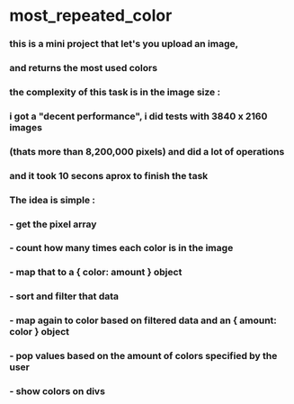# most_repeated_color

### this is a mini project that let's you upload an image,
### and returns the most used colors

### the complexity of this task is in the image size :
### i got a "decent performance", i did tests with  3840 x 2160 images
### (thats more than 8,200,000 pixels) and did a lot of operations
### and it took 10 secons aprox to finish the task
### The idea is simple :
### - get the pixel array
### - count how many times each color is in the image
### - map that to a { color: amount } object
### - sort and filter that data
### - map again to color based on filtered data and an { amount: color } object
### - pop values based on the amount of colors specified by the user
### - show colors on divs

